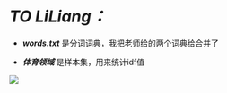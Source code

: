 # ***TO LiLiang：***
+ ***words.txt*** 是分词词典，我把老师给的两个词典给合并了

+ ***体育领域*** 是样本集，用来统计idf值

![](https://s2.ax1x.com/2019/05/02/ENKXMd.jpg)